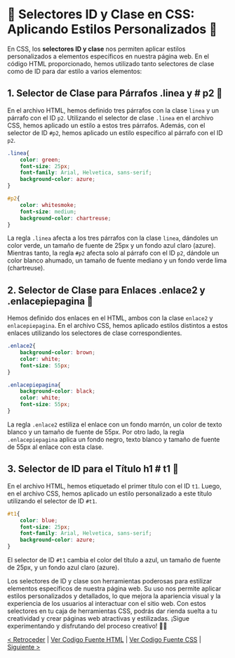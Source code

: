 # 💼 Selectores ID y Clase en CSS: Aplicando Estilos Personalizados 🎨

En CSS, los **selectores ID y clase** nos permiten aplicar estilos personalizados a elementos específicos en nuestra página web. En el código HTML proporcionado, hemos utilizado tanto selectores de clase como de ID para dar estilo a varios elementos:

## 1. Selector de Clase para Párrafos .linea y # p2 📝

En el archivo HTML, hemos definido tres párrafos con la clase `linea` y un párrafo con el ID `p2`. Utilizando el selector de clase `.linea` en el archivo CSS, hemos aplicado un estilo a estos tres párrafos. Además, con el selector de ID `#p2`, hemos aplicado un estilo específico al párrafo con el ID `p2`.

```css
.linea{
    color: green;
    font-size: 25px;
    font-family: Arial, Helvetica, sans-serif;
    background-color: azure;
}

#p2{
    color: whitesmoke;
    font-size: medium;
    background-color: chartreuse;
}
```

La regla `.linea` afecta a los tres párrafos con la clase `linea`, dándoles un color verde, un tamaño de fuente de 25px y un fondo azul claro (azure). Mientras tanto, la regla `#p2` afecta solo al párrafo con el ID `p2`, dándole un color blanco ahumado, un tamaño de fuente mediano y un fondo verde lima (chartreuse).

## 2. Selector de Clase para Enlaces .enlace2 y .enlacepiepagina 🔗

Hemos definido dos enlaces en el HTML, ambos con la clase `enlace2` y `enlacepiepagina`. En el archivo CSS, hemos aplicado estilos distintos a estos enlaces utilizando los selectores de clase correspondientes.

```css
.enlace2{
    background-color: brown;
    color: white;
    font-size: 55px;
}

.enlacepiepagina{
    background-color: black;
    color: white;
    font-size: 55px;
}
```

La regla `.enlace2` estiliza el enlace con un fondo marrón, un color de texto blanco y un tamaño de fuente de 55px. Por otro lado, la regla `.enlacepiepagina` aplica un fondo negro, texto blanco y tamaño de fuente de 55px al enlace con esta clase.

## 3. Selector de ID para el Título h1 # t1 🔵

En el archivo HTML, hemos etiquetado el primer título con el ID `t1`. Luego, en el archivo CSS, hemos aplicado un estilo personalizado a este título utilizando el selector de ID `#t1`.

```css
#t1{
    color: blue;
    font-size: 25px;
    font-family: Arial, Helvetica, sans-serif;
    background-color: azure;
}
```

El selector de ID `#t1` cambia el color del título a azul, un tamaño de fuente de 25px, y un fondo azul claro (azure).

Los selectores de ID y clase son herramientas poderosas para estilizar elementos específicos de nuestra página web. Su uso nos permite aplicar estilos personalizados y detallados, lo que mejora la apariencia visual y la experiencia de los usuarios al interactuar con el sitio web. Con estos selectores en tu caja de herramientas CSS, podrás dar rienda suelta a tu creatividad y crear páginas web atractivas y estilizadas. ¡Sigue experimentando y disfrutando del proceso creativo! 🎨✨

[< Retroceder](https://github.com/YonRasgg/Curso-de-Python-Desde-Cero/blob/main/17.%20Selectores%20CSS/3.SelectorEtiquetasMultiples.md) | [Ver Codigo Fuente HTML](https://github.com/YonRasgg/Curso-de-Python-Desde-Cero/blob/main/17.%20Selectores%20CSS/Index.html) | [Ver Codigo Fuente CSS](https://github.com/YonRasgg/Curso-de-Python-Desde-Cero/blob/main/17.%20Selectores%20CSS/Style.css) | [Siguiente >](https://github.com/YonRasgg/Curso-de-Python-Desde-Cero/blob/main/17.%20Selectores%20CSS/5.SelectorDescendente.md)
